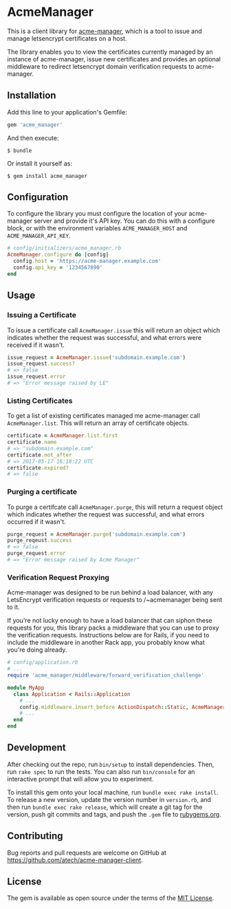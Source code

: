 # AcmeManager

This is a client library for [acme-manager](https://github.com/atech/acme-manager), which is a tool to issue and manage letsencrypt certificates on a host.

The library enables you to view the certificates currently managed by an instance of acme-manager, issue new certificates and provides an optional middleware to redirect letsencrypt domain verification requests to acme-manager.

## Installation

Add this line to your application's Gemfile:

```ruby
gem 'acme_manager'
```

And then execute:

    $ bundle

Or install it yourself as:

    $ gem install acme_manager

## Configuration

To configure the library you must configure the location of your acme-manager server and provide it's API key. You can do this with a configure block, or with the environment variables `ACME_MANAGER_HOST` and `ACME_MANAGER_API_KEY`.

```ruby
# config/initializers/acme_manager.rb
AcmeManager.configure do |config|
  config.host = 'https://acme-manager.example.com'
  config.api_key = '1234567890'
end
```

## Usage

### Issuing a Certificate

To issue a certificate call `AcmeManager.issue` this will return an object which indicates whether the request was successful, and what errors were received if it wasn't.

```ruby
issue_request = AcmeManager.issue('subdomain.example.com')
issue_request.success?
# => false
issue_request.error
# => "Error message raised by LE"
```

### Listing Certificates

To get a list of existing certificates managed me acme-manager call `AcmeManager.list`. This will return an array of
certificate objects.

```ruby
certificate = AcmeManager.list.first
certificate.name
# => "subdomain.example.com"
certificate.not_after
# => 2017-05-17 16:18:22 UTC
certificate.expired?
# => false
```

### Purging a certificate
To purge a certifcate call `AcmeManager.purge`, this will return a request object which indicates whether the request was successful, and what errors occurred if it wasn't.

```ruby
purge_request = AcmeManager.purge('subdomain.example.com')
purge_reqeust.success
# => false
purge_request.error
# => "Error message raised by Acme Manager"
```

### Verification Request Proxying

Acme-manager was designed to be run behind a load balancer, with any LetsEncrypt verification requests or requests to
/~acmemanager being sent to it.

If you're not lucky enough to have a load balancer that can siphon these requests for you, this library packs a
middleware that you can use to proxy the verification requests. Instructions below are for Rails, if you need to
include the middleware in another Rack app, you probably know what you're doing already.

```ruby
# config/application.rb
# ...
require 'acme_manager/middleware/forward_verification_challenge'

module MyApp
  class Application < Rails::Application
    # ...
    config.middleware.insert_before ActionDispatch::Static, AcmeManager::Middleware::ForwardVerificationChallenge
    # ...
  end
end
```

## Development

After checking out the repo, run `bin/setup` to install dependencies. Then, run `rake spec` to run the tests. You can also run `bin/console` for an interactive prompt that will allow you to experiment.

To install this gem onto your local machine, run `bundle exec rake install`. To release a new version, update the version number in `version.rb`, and then run `bundle exec rake release`, which will create a git tag for the version, push git commits and tags, and push the `.gem` file to [rubygems.org](https://rubygems.org).

## Contributing

Bug reports and pull requests are welcome on GitHub at https://github.com/atech/acme-manager-client.


## License

The gem is available as open source under the terms of the [MIT License](http://opensource.org/licenses/MIT).

